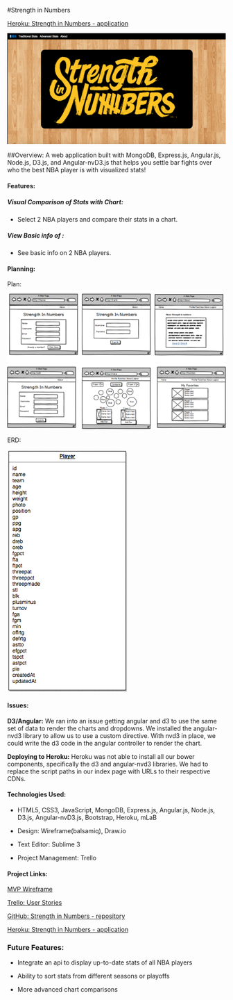 #Strength in Numbers

[Heroku: Strength in Numbers - application](https://strength-in-numbers.herokuapp.com/)

![Alt Image Text](strength-in-numbers-home.png "Screenshot")

##Overview:
A web application built with MongoDB, Express.js, Angular.js, Node.js, D3.js, and Angular-nvD3.js that helps you settle bar fights over who the best NBA player is with visualized stats!

#### Features:
##### Visual Comparison of Stats with Chart:
- Select 2 NBA players and compare their stats in a chart.

##### View Basic info of :
- See basic info on 2 NBA players.

#### Planning:

Plan: 

![Alt Image Text](strength_in_numbers_plan.png "Screenshot")

ERD: 

![Alt Image Text](strength_in_numbers_img.png)


#### Issues:

**D3/Angular:**
We ran into an issue getting angular and d3 to use the same set of data to render the charts and dropdowns.  We installed the angular-nvd3 library to allow us to use a custom directive.  With nvd3 in place, we could write the d3 code in the angular controller to render the chart.

**Deploying to Heroku:**
Heroku was not able to install all our bower components, specifically the d3 and angular-nvd3 libraries.  We had to replace the script paths in our index page with URLs to their respective CDNs.

#### Technologies Used:
- HTML5, CSS3, JavaScript, MongoDB, Express.js, Angular.js, Node.js, D3.js, Angular-nvD3.js, Bootstrap, Heroku, mLaB

- Design: Wireframe(balsamiq), Draw.io

- Text Editor: Sublime 3

- Project Management: Trello

#### Project Links:

[MVP Wireframe](https://trello.com/c/N18k61Fz/18-new-mockup-1-png)

[Trello: User Stories](https://trello.com/b/CSUpD9Vh/strength-in-numbers-dev)

[GitHub: Strength in Numbers - repository](https://github.com/daquigley4/strengthinnumbers)

[Heroku: Strength in Numbers - application](https://strength-in-numbers.herokuapp.com/)

### Future Features:
- Integrate an api to display up-to-date stats of all NBA players

- Ability to sort stats from different seasons or playoffs

- More advanced chart comparisons